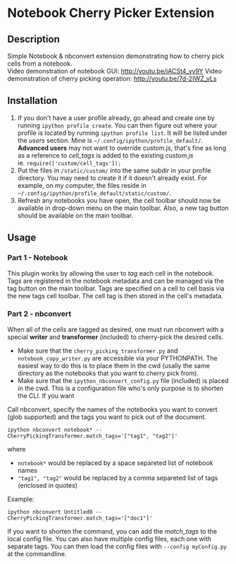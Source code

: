 # Notebook Cherry Picker Extension

## Description
Simple Notebook &amp; nbconvert extension demonstrating how to cherry pick cells from a notebook.  
Video demonstration of notebook GUI: http://youtu.be/iACSt4_vv9Y
Video demonstration of cherry picking operation: http://youtu.be/7d-2IWZ_vLs

## Installation

1.  If you don't have a user profile already, go ahead and create one by running 
    `ipython profile create`.  You can then figure out where your profile is located by running
    `ipython profile list`.  It will be listed under the *users* section.  Mine is
    `~/.config/ipython/profile_default/`.  **Advanced users** may not want to override custom.js,
    that's fine as long as a reference to *cell_tags* is added to the existing *custom.js*  
        ie. `require(['custom/cell_tags']);`
2.  Put the files in `/static/custom/` into the same subdir in your profile directory.  You may
    need to create it if it doesn't already exist.  For example, on my computer, the files
    reside in `~/.config/ipython/profile_default/static/custom/`.
3.  Refresh any notebooks you have open, the cell toolbar should now be available in drop-down
    menu on the main toolbar.  Also, a new tag button should be available on the main toolbar.
    
## Usage

### Part 1 - Notebook

This plugin works by allowing the user to *tag* each cell in the notebook.  Tags are registered
in the notebook metadata and can be managed via the tag button on the main toolbar.  Tags are
specified on a cell to cell basis via the new tags cell toolbar.  The cell tag is then stored
in the cell's metadata.

### Part 2 - nbconvert

When all of the cells are tagged as desired, one must run nbconvert with a special **writer** 
and **transformer** (included) to cherry-pick the desired cells.

- Make sure that the `cherry_picking_transformer.py` and `notebook_copy_writer.py` are accessible 
  via your PYTHONPATH.  The easiest way to do this is to place them in the cwd (usally the same 
  directory as the notebooks that you want to cherry pick from).
- Make sure that the `ipython_nbconvert_config.py` file (included) is placed in the cwd.  This
  is a configuration file who's only purpose is to shorten the CLI.  If you want 


Call nbconvert, specify the names of the notebooks you want to convert (glob supported) and the
tags you want to pick out of the document.

    ipython nbconvert notebook* --CherryPickingTransformer.match_tags='["tag1", "tag2"]'
  
where 
- `notebook*` would be replaced by a space separeted list of notebook names
- `"tag1", "tag2"` would be replaced by a comma separeted list of tags (enclosed in quotes)

Example:

    ipython nbconvert Untitled0 --CherryPickingTransformer.match_tags='["doc1"]'
    
If you want to shorten the command, you can add the *match_tags* to the local config file.
You can also have multiple config files, each one with separate tags.  You can then load the 
config files with `--config myConfig.py` at the commandline.
